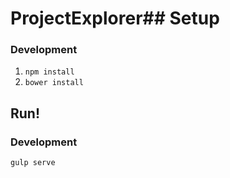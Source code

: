 # ProjectExplorer## Setup
### Development
1. `npm install`
2. `bower install`

## Run!
### Development
`gulp serve`
